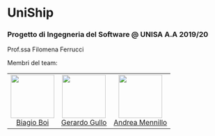 # UniShip
### Progetto di Ingegneria del Software @ UNISA A.A 2019/20

Prof.ssa Filomena Ferrucci

Membri del team:

<table>
  <tbody>
    <tr>
      </td>
        <td align="center" valign="top">
        <img width="100" height="100" src="https://github.com/b14s199.png?s=150">
        <br>
        <a href="https://github.com/b14s199">Biagio Boi</a>
      </td>
      </td>
        <td align="center" valign="top">
        <img width="100" height="100" src="https://github.com/xNeorem.png?s=150">
        <br>
        <a href="https://github.com/xNeorem">Gerardo Gullo</a>
      </td>      
      <td align="center" valign="top">
        <img width="100" height="100" src="https://github.com/HandyMenny.png?s=150">
        <br>
        <a href="https://github.com/HandyMenny">Andrea Mennillo</a>
      </td>
      </tr>
  </tbody>
</table>
